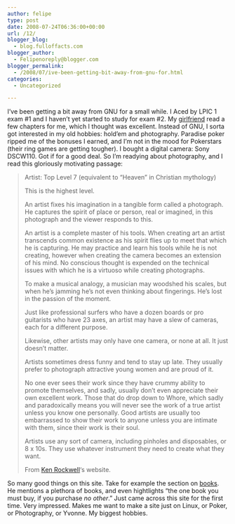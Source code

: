 ```yaml
---
author: felipe
type: post
date: 2008-07-24T06:36:00+00:00
url: /12/
blogger_blog:
  - blog.fulloffacts.com
blogger_author:
  - Felipenoreply@blogger.com
blogger_permalink:
  - /2008/07/ive-been-getting-bit-away-from-gnu-for.html
categories:
  - Uncategorized

---
```

I&#8217;ve been getting a bit away from GNU for a small while. I Aced by LPIC 1 exam #1 and I haven&#8217;t yet started to study for exam #2. My [girlfriend][1] read a few chapters for me, which I thought was excellent. Instead of GNU, I sorta got interested in my old hobbies: hold&#8217;em and photography. Paradise poker ripped me of the bonuses I earned, and I&#8217;m not in the mood for Pokerstars (their ring games are getting tougher). I bought a digital camera: Sony DSCW110. Got if for a good deal. So I&#8217;m readying about photography, and I read this gloriously motivating passage:

> Artist: Top Level 7 (equivalent to &#8220;Heaven&#8221; in Christian mythology)
> 
> This is the highest level.
> 
> An artist fixes his imagination in a tangible form called a photograph. He captures the spirit of place or person, real or imagined, in this photograph and the viewer responds to this.
> 
> An artist is a complete master of his tools. When creating art an artist transcends common existence as his spirit flies up to meet that which he is capturing. He may practice and learn his tools while he is not creating, however when creating the camera becomes an extension of his mind. No conscious thought is expended on the technical issues with which he is a virtuoso while creating photographs.
> 
> To make a musical analogy, a musician may woodshed his scales, but when he&#8217;s jamming he&#8217;s not even thinking about fingerings. He&#8217;s lost in the passion of the moment.
> 
> Just like professional surfers who have a dozen boards or pro guitarists who have 23 axes, an artist may have a slew of cameras, each for a different purpose.
> 
> Likewise, other artists may only have one camera, or none at all. It just doesn&#8217;t matter.
> 
> Artists sometimes dress funny and tend to stay up late. They usually prefer to photograph attractive young women and are proud of it.
> 
> No one ever sees their work since they have crummy ability to promote themselves, and sadly, usually don&#8217;t even appreciate their own excellent work. Those that do drop down to Whore, which sadly and paradoxically means you will never see the work of a true artist unless you know one personally. Good artists are usually too embarrassed to show their work to anyone unless you are intimate with them, since their work is their soul.
> 
> Artists use any sort of camera, including pinholes and disposables, or 8 x 10s. They use whatever instrument they need to create what they want.
> 
> From [Ken Rockwell][2]&#8216;s website.

So many good things on this site. Take for example the section on [books][3]. He mentions a plethora of books, and even hightlights &#8220;the one book you must buy, if you purchase _no other_.&#8221; Just came across this site for the first time. Very impressed. Makes me want to make a site just on Linux, or Poker, or Photography, or Yvonne. My biggest hobbies.

 [1]: http://paperbacksmiles.fulloffacts.com
 [2]: http://www.kenrockwell.com/tech/7.htm
 [3]: http://kenrockwell.com/tech/books.htm